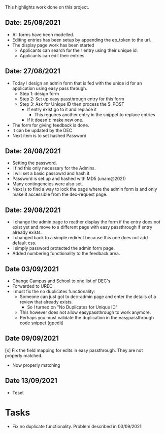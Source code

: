 This highlights work done on this project.

## Date: 25/08/2021

* All forms have been modelled.
* Editing entries has been setup by appending the ep_token to the url.
* The display page work has been started
    - Applicants can search for their entry using their unique id.
    - Applicants can edit their entries.

## Date: 27/08/2021

* Today I design an admin form that is fed with the uniqe id for an application using easy pass through.
    - Step 1: design form
    - Step 2: Set up easy passthrough entry for this form
    - Step 3: Ask for Unique ID then process the $_POST
        * If entry exist go to it and replace it
            - This requires another entry in the snippet to replace entries
        * If it doesn't: make new one.
* The form for giving feedback is done.
* It can be updated by the DEC
* Next item is to set hashed Password

## Date: 28/08/2021

* Setting the password.
* I find this only necessary for the Admins.
* I will set a basic passowrd and hash it.
* Password is set up and hashed with MD5 (unam@2021)
* Many contingencies were also set.
* Next is to find a way to lock the page where the admin form is and only make it accessible from the dec-request page.

## Date: 29/08/2021

* I change the admin page to reather display the form if the entry does not exist yet and move to a different page with easy passthrough if entry already exists.
* I changed back to a simple redirect because this one does not add default css.
* I simply password protected the admin form page.
* Added numbering functionality to the feedback area.

## Date 03/09/2021

* Change Campus and School to one list of DEC's
* Forwarded to UREC
* I must fix the no duplicates functionality:
    - Someone can just got to dec-admin page and enter the details of a review that already exists.
        * So I turned on "No Duplicates for Unique ID"
    - This however does not allow easypassthrough to work anymore.
    - Perhaps you must validate the duplication in the easypassthrough code snippet (gpedit)

## Date 09/09/2021

[x] Fix the field mapping for edits in easy passthrough. They are not properly matched.
* Now properly matching

## Date 13/09/2021

* Teset

# Tasks
* Fix no duplicate functionality. Problem described in 03/09/2021